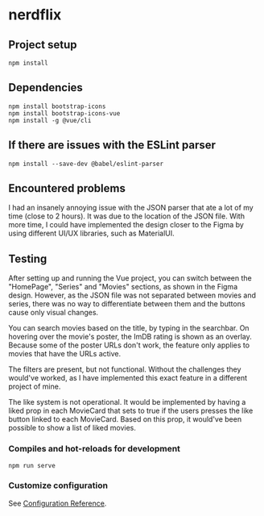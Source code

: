 # nerdflix

## Project setup
```
npm install
```
## Dependencies
```
npm install bootstrap-icons
npm install bootstrap-icons-vue
npm install -g @vue/cli
```

## If there are issues with the ESLint parser
```
npm install --save-dev @babel/eslint-parser
```
## Encountered problems
I had an insanely annoying issue with the JSON parser that ate a lot of my time (close to 2 hours). It was due to the location of the JSON file.
With more time, I could have implemented the design closer to the Figma by using different UI/UX libraries, such as MaterialUI.

## Testing
After setting up and running the Vue project, you can switch between the "HomePage", "Series" and "Movies" sections, as shown in the Figma design. However, as the JSON file was not separated between movies and series, there was no way to differentiate between them and the buttons cause only visual changes.

You can search movies based on the title, by typing in the searchbar. On hovering over the movie's poster, the ImDB rating is shown as an overlay. Because some of the poster URLs don't work, the feature only applies to movies that have the URLs active.

The filters are present, but not functional. Without the challenges they would've worked, as I have implemented this exact feature in a different project of mine.

The like system is not operational. It would be implemented by having a liked prop in each MovieCard that sets to true if the users presses the like button linked to each MovieCard. Based on this prop, it would've been possible to show a list of liked movies.

### Compiles and hot-reloads for development
```
npm run serve
```

### Customize configuration
See [Configuration Reference](https://cli.vuejs.org/config/).
